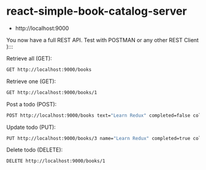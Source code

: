 # react-simple-book-catalog-server

- http://localhost:9000

You now have a full REST API. Test with POSTMAN or any other REST Client ):::

Retrieve all (GET):

```bash
GET http://localhost:9000/books
```

Retrieve one (GET):

```bash
GET http://localhost:9000/books/1
```

Post a todo (POST):

```bash
POST http://localhost:9000/books text="Learn Redux" completed=false color="red"
```

Update todo (PUT):

```bash
PUT http://localhost:9000/books/3 name="Learn Redux" completed=true color="green"
```

Delete todo (DELETE):

```bash
DELETE http://localhost:9000/books/1
```